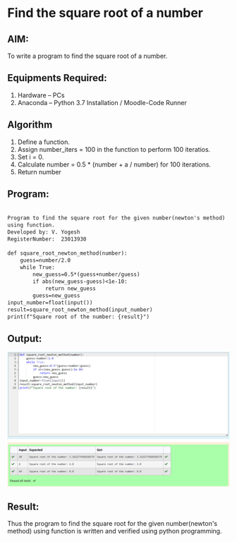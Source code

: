# Find the square root of a number

## AIM:
To write a program to find the square root of a number.

## Equipments Required:
1. Hardware – PCs
2. Anaconda – Python 3.7 Installation / Moodle-Code Runner

## Algorithm
1. Define a function.
2. Assign number_iters = 100 in the function to perform 100 iteratios.
3. Set i = 0.
4. Calculate  number = 0.5 * (number + a / number) for 100 iterations.
5. Return number

## Program:
```

Program to find the square root for the given number(newton's method) using function.
Developed by: V. Yogesh
RegisterNumber:  23013930

def square_root_newton_method(number):
    guess=number/2.0
    while True:
        new_guess=0.5*(guess+number/guess)
        if abs(new_guess-guess)<1e-10:
            return new_guess
        guess=new_guess
input_number=float(input())
result=square_root_newton_method(input_number)
print(f"Square root of the number: {result}")

```

## Output:
![output](/Screenshot%202023-11-30%20153331.png)


## Result:
Thus the program to find the square root for the given number(newton's method) using function is written and verified using python programming.
